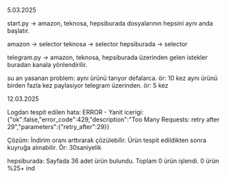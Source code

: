 5.03.2025

start.py -> amazon, teknosa, hepsiburada dosyalarının hepsini aynı anda başlatır.

amazon -> selector
teknosa -> selector
hepsiburada -> selector

telegram.py -> amazon, teknosa, hepsiburada üzerinden gelen istekler buradan kanala yönlendirilir.

su an yasanan problem:
aynı ürünü tarıyor defalarca. ör: 10 kez
aynı ürünü birden fazla kez paylasiyor telegram üzerinden. ör: 5 kez

12.03.2025

Logdan tespit edilen hata: ERROR - Yanit icerigi: {"ok":false,"error_code":429,"description":"Too Many Requests: retry after 29","parameters":{"retry_after":29}}

Çözüm: İndirim oranı arttırarak çözülebilir. 
Ürün tespit edildikten sonra kuyruğa alınabilir. Ör: 30saniyelik 

hepsiburada: Sayfada 36 adet ürün bulundu. 
             Toplam 0 ürün işlendi. 0 ürün %25+ ind